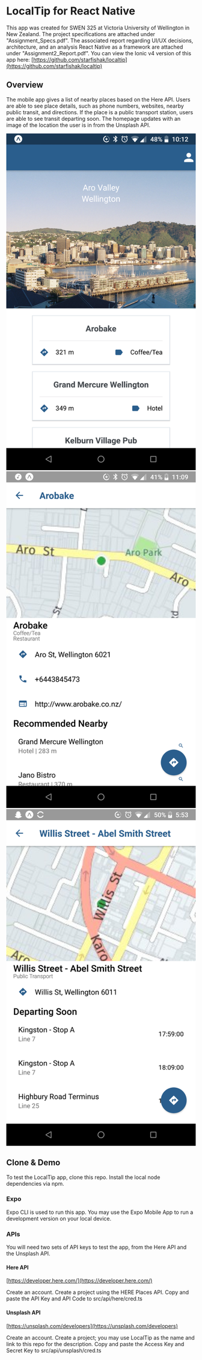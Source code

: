 # LocalTip for React Native
This app was created for SWEN 325 at Victoria University of Wellington in New Zealand. 
The project specifications are attached under "Assignment_Specs.pdf". The associated report regarding UI/UX decisions, architecture, and an analysis React Native as a framework are attached under "Assignment2_Report.pdf".
You can view the Ionic v4 version of this app here: [https://github.com/starfishak/localtip](https://github.com/starfishak/localtip)

## Overview ##
The mobile app gives a list of nearby places based on the Here API. Users are able to see place details, such as phone numbers, websites, nearby public transit, and directions. If the place is a public transport station, users are able to see transit departing soon. The homepage updates with an image of the location the user is in from the Unsplash API.

![Homepage](screenshots/1.png) ![Place Details](screenshots/2.png) ![Public Transit Details](screenshots/3.png)

## Clone & Demo ##
To test the LocalTip app, clone this repo.
Install the local node dependencies via npm.

### Expo ###
Expo CLI is used to run this app. You may use the Expo Mobile App to run a development version on your local device.

### APIs ###

You will need two sets of API keys to test the app, from the Here API and the Unsplash API.

#### Here API #### 
[https://developer.here.com/](https://developer.here.com/)

Create an account. Create a project using the HERE Places API.
Copy and paste the API Key and API Code to src/api/here/cred.ts

#### Unsplash API ####
[https://unsplash.com/developers](https://unsplash.com/developers)

Create an account. Create a project; you may use LocalTip as the name and link to this repo for the description.
Copy and paste the Access Key and Secret Key to src/api/unsplash/cred.ts